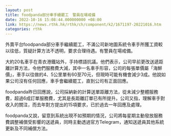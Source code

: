 ```yaml
---
layout: post
title: foodpanda部分車手續罷工　警員在場戒備
date: 2022-10-16 15:08:44.000000000 +08:00
link: https://news.rthk.hk/rthk/ch/component/k2/1671197-20221016.htm
categories: rthk
---
```


外賣平台foodpanda部分車手繼續罷工，不滿公司新地圖系統令車手所獲工資較以往低，質疑計算方法不透明，要求合理待遇。有警員在場戒備。

大約20名車手在青衣港鐵站外，手持標語抗議。他們表示，公司早前更改送遞距離計算方法，令他們服務費大減，其中一名車手形容，公司的每張單價屬「海鮮價」，車手以往做的4、5公里單有60至70元，但現時可能有機會減少3成。他說如果公司沒有任何回應，車手會繼續罷工，直到公司有正面回應。

foodpanda昨日回應說，公司採納新的計算送單距離方法，從未減少整體服務費，超過6成訂單服務費，尤其是長距離訂單已有所提升。公司又指，理解車手對收入的關注，而去年對方提出的15項要求，已於過去一年回應及處理。

foodpanda又說，留意到系統出現不如預期的情況，公司將每星期主動發放服務費調整補償受影響的送遞員，同時主動透過官方Telegram，通知送遞員其他系統更新及不同補償方法。
